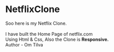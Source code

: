 # NetflixClone
Soo here is my Netflix Clone.  
<br>
I have built the Home Page of netflix.com
<br>
Using Html & Css, Also the Clone is <b>Responsive.</b>
<br>
Author - Om Tilva